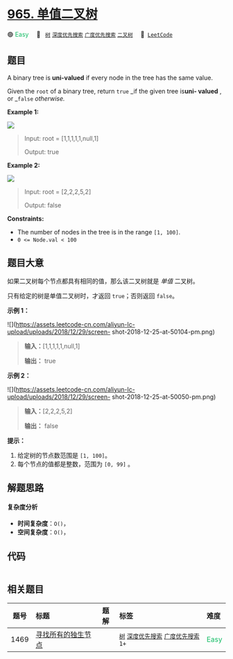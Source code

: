 # [965. 单值二叉树](https://leetcode.com/problems/univalued-binary-tree)

🟢 <font color=#15bd66>Easy</font>&emsp; 🔖&ensp; [`树`](/tag/tree.md) [`深度优先搜索`](/tag/depth-first-search.md) [`广度优先搜索`](/tag/breadth-first-search.md) [`二叉树`](/tag/binary-tree.md)&emsp; 🔗&ensp;[`LeetCode`](https://leetcode.com/problems/univalued-binary-tree)

## 题目

A binary tree is **uni-valued** if every node in the tree has the same value.

Given the `root` of a binary tree, return `true` _if the given tree is**uni-
valued** , or _`false` _otherwise._



**Example 1:**

![](https://assets.leetcode.com/uploads/2018/12/28/unival_bst_1.png)

> Input: root = [1,1,1,1,1,null,1]
> 
> Output: true

**Example 2:**

![](https://assets.leetcode.com/uploads/2018/12/28/unival_bst_2.png)

> Input: root = [2,2,2,5,2]
> 
> Output: false

**Constraints:**

  * The number of nodes in the tree is in the range `[1, 100]`.
  * `0 <= Node.val < 100`


## 题目大意

如果二叉树每个节点都具有相同的值，那么该二叉树就是 _单值_ 二叉树。

只有给定的树是单值二叉树时，才返回 `true`；否则返回 `false`。



**示例 1：**

![](https://assets.leetcode-cn.com/aliyun-lc-upload/uploads/2018/12/29/screen-
shot-2018-12-25-at-50104-pm.png)

> 
> 
> 
> 
> 
> **输入：**[1,1,1,1,1,null,1]
> 
> **输出：** true
> 
> 

**示例 2：**

![](https://assets.leetcode-cn.com/aliyun-lc-upload/uploads/2018/12/29/screen-
shot-2018-12-25-at-50050-pm.png)

> 
> 
> 
> 
> 
> **输入：**[2,2,2,5,2]
> 
> **输出：** false
> 
> 



**提示：**

  1. 给定树的节点数范围是 `[1, 100]`。
  2. 每个节点的值都是整数，范围为 `[0, 99]` 。


## 解题思路

#### 复杂度分析

- **时间复杂度**：`O()`，
- **空间复杂度**：`O()`，

## 代码

```javascript

```

## 相关题目

<!-- prettier-ignore -->
| 题号 | 标题 | 题解 | 标签 | 难度 |
| :------: | :------ | :------: | :------ | :------ |
| 1469 | [寻找所有的独生节点](https://leetcode.com/problems/find-all-the-lonely-nodes) |  |  [`树`](/tag/tree.md) [`深度优先搜索`](/tag/depth-first-search.md) [`广度优先搜索`](/tag/breadth-first-search.md) `1+` | <font color=#15bd66>Easy</font> |